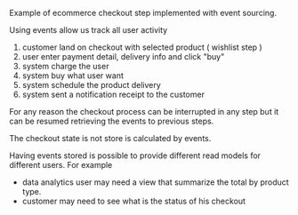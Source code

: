 

Example of ecommerce checkout step implemented with event sourcing.

Using events allow us track all user activity 
1. customer land on checkout with selected product  ( wishlist step )
2. user enter payment detail, delivery info and click "buy"
3. system charge the user
4. system buy what user want
5. system schedule the product delivery
6. system sent a notification receipt to the customer

For any reason the checkout process can be interrupted in any step 
but it can be resumed retrieving the events to previous steps.

The checkout state is not store is calculated by events.

Having events stored is possible to provide different read models for different users.
For example 
- data analytics user may need a view that summarize the total by product type.
- customer may need to see what is the status of his checkout
